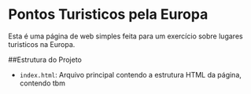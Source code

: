 # Pontos Turisticos pela Europa

Esta é uma página de web simples feita para um exercício sobre lugares turisticos na Europa.

##Estrutura do Projeto
 - `index.html`: Arquivo principal contendo a estrutura HTML da página, contendo tbm <style>.
 - img: O diretório contendo imegsn realcionadas aos destinos descritos na página.

<img loading="lazy" src="/img/page.png" width="1019" height="1353">

 ##Contribuição
 Sinta-se à vontade para contribuir com melhorias, correções e novos recursos.
